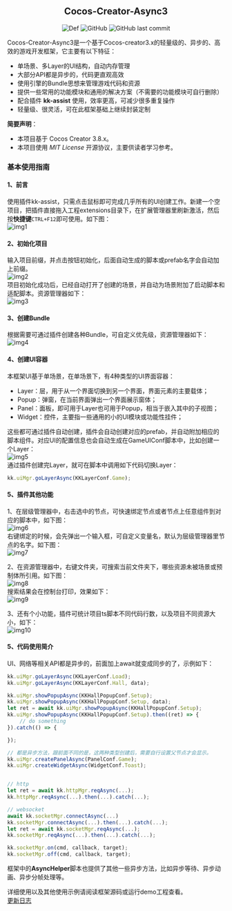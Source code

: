 ## <center>Cocos-Creator-Async3</center>
<center>

![Def](https://img.shields.io/badge/cocos--creator-3.8.x-blue)
![GitHub](https://img.shields.io/github/license/Mortal-Li/cocos-creator-async3)
![GitHub last commit](https://img.shields.io/github/last-commit/Mortal-Li/cocos-creator-async3)

</center>

Cocos-Creator-Async3是一个基于Cocos-creator3.x的轻量级的、异步的、高效的游戏开发框架，它主要有以下特征：
- 单场景、多Layer的UI结构，自动内存管理
- 大部分API都是异步的，代码更直观高效
- 使用引擎的Bundle思想来管理游戏代码和资源
- 提供一些常用的功能模块和通用的解决方案（不需要的功能模块可自行删除）
- 配合插件 **kk-assist** 使用，效率更高，可减少很多重复操作
- 轻量级、很灵活，可在此框架基础上继续封装定制

**简要声明**：
- 本项目基于 Cocos Creator 3.8.x。
- 本项目使用 *MIT License* 开源协议，主要供读者学习参考。

### 基本使用指南
#### 1、前言
使用插件kk-assist，只需点击鼠标即可完成几乎所有的UI创建工作。新建一个空项目，把插件直接拖入工程extensions目录下，在扩展管理器里刷新激活，然后按**快捷键**`CTRL+F12`即可使用。如下图：  
![img1](./doc/img1.png)

#### 2、初始化项目
输入项目前缀，并点击按钮初始化，后面自动生成的脚本或prefab名字会自动加上前缀。  
![img2](./doc/img2.png)  
项目初始化成功后，已经自动打开了创建的场景，并自动为场景附加了启动脚本和适配脚本。资源管理器如下：  
![img3](./doc/img3.png)

#### 3、创建Bundle
根据需要可通过插件创建各种Bundle，可自定义优先级，资源管理器如下：  
![img4](./doc/img4.png)

#### 4、创建UI容器
本框架UI基于单场景，在单场景下，有4种类型的UI界面容器：
- Layer：层，用于从一个界面切换到另一个界面，界面元素的主要载体；
- Popup：弹窗，在当前界面弹出一个界面展示窗体；
- Panel：面板，即可用于Layer也可用于Popup，相当于嵌入其中的子视图；
- Widget：控件，主要指一些通用的小的UI模块或功能性挂件；

这些都可通过插件自动创建，插件会自动创建对应的prefab，并自动附加相应的脚本组件。对应UI的配置信息也会自动生成在GameUIConf脚本中，比如创建一个Layer：  
![img5](./doc/img5.png)  
通过插件创建完Layer，就可在脚本中调用如下代码切换Layer：  
```typescript
kk.uiMgr.goLayerAsync(KKLayerConf.Game);
```

#### 5、插件其他功能
1、在层级管理器中，右击选中的节点，可快速绑定节点或者节点上任意组件到对应的脚本中，如下图：  
![img6](./doc/img6.png)  
右键绑定的时候，会先弹出一个输入框，可自定义变量名，默认为层级管理器里节点的名字。如下图：  
![img7](./doc/img7.png)  

2、在资源管理器中，右键文件夹，可搜索当前文件夹下，哪些资源未被场景或预制体所引用。如下图：  
![img8](./doc/img8.png)  
搜索结果会在控制台打印，效果如下：  
![img9](./doc/img9.png)  

3、还有个小功能，插件可统计项目ts脚本不同代码行数，以及项目不同资源大小，如下：  
![img10](./doc/img10.png)  

#### 5、代码使用简介
UI、网络等相关API都是异步的，前面加上await就变成同步的了，示例如下：  
```typescript
kk.uiMgr.goLayerAsync(KKLayerConf.Load);
kk.uiMgr.goLayerAsync(KKLayerConf.Hall, data);

kk.uiMgr.showPopupAsync(KKHallPopupConf.Setup);
kk.uiMgr.showPopupAsync(KKHallPopupConf.Setup, data);
let ret = await kk.uiMgr.showPopupAsync(KKHallPopupConf.Setup);
kk.uiMgr.showPopupAsync(KKHallPopupConf.Setup).then((ret) => {
    // do something
}).catch(() => {

});

// 都是异步方法，跟前面不同的是，这两种类型创建后，需要自行设置父节点才会显示。
kk.uiMgr.createPanelAsync(PanelConf.Game);
kk.uiMgr.createWidgetAsync(WidgetConf.Toast);


// http
let ret = await kk.httpMgr.reqAsync(...);
kk.httpMgr.reqAsync(...).then(...).catch(...);

// websocket
await kk.socketMgr.connectAsync(...)
kk.socketMgr.connectAsync(...).then(...).catch(...);
let ret = await kk.socketMgr.reqAsync(...);
kk.socketMgr.reqAsync(...).then(...).catch(...);

kk.socketMgr.on(cmd, callback, target);
kk.socketMgr.off(cmd, callback, target);
```
框架中的**AsyncHelper**脚本也提供了其他一些异步方法，比如异步等待、异步动画、异步分帧处理等。  

详细使用以及其他使用示例请阅读框架源码或运行demo工程查看。  
[更新日志](https://github.com/Mortal-Li/cocos-creator-async3/blob/main/CHANGELOG.md)